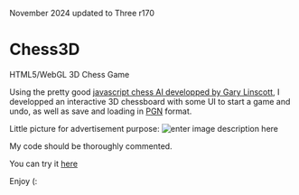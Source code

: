 November 2024 updated to Three r170

Chess3D
=======

HTML5/WebGL 3D Chess Game

Using the pretty good [javascript chess AI developped by Gary Linscott][1], I developped an interactive 3D chessboard with some UI to start a game and undo, as well as save and loading in [PGN][2] format.

Little picture for advertisement purpose:
![enter image description here][3]

My code should be thoroughly commented.

You can try it [here][4]


Enjoy (:


  [1]: https://github.com/glinscott/Garbochess-JS
  [2]: http://en.wikipedia.org/wiki/Portable_Game_Notation
  [3]: http://yanngranjon.com/static/games/chess3D/screenshot.jpg
  [4]: http://yanngranjon.com/static/games/chess3D/
